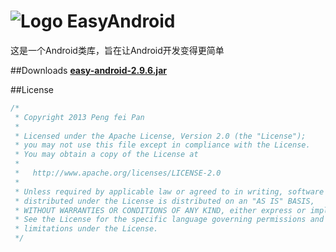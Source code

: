 # ![Logo](https://github.com/ixiaopan/EasyAndroid/raw/master/res/drawable-mdpi/ic_launcher.png) EasyAndroid

这是一个Android类库，旨在让Android开发变得更简单

##Downloads
**[easy-android-2.9.6.jar](https://github.com/ixiaopan/EasyAndroid/raw/master/downloads/easy-android-2.9.6.jar)**

##License
```java
/*
 * Copyright 2013 Peng fei Pan
 * 
 * Licensed under the Apache License, Version 2.0 (the "License");
 * you may not use this file except in compliance with the License.
 * You may obtain a copy of the License at
 * 
 *   http://www.apache.org/licenses/LICENSE-2.0
 * 
 * Unless required by applicable law or agreed to in writing, software
 * distributed under the License is distributed on an "AS IS" BASIS,
 * WITHOUT WARRANTIES OR CONDITIONS OF ANY KIND, either express or implied.
 * See the License for the specific language governing permissions and
 * limitations under the License.
 */
```